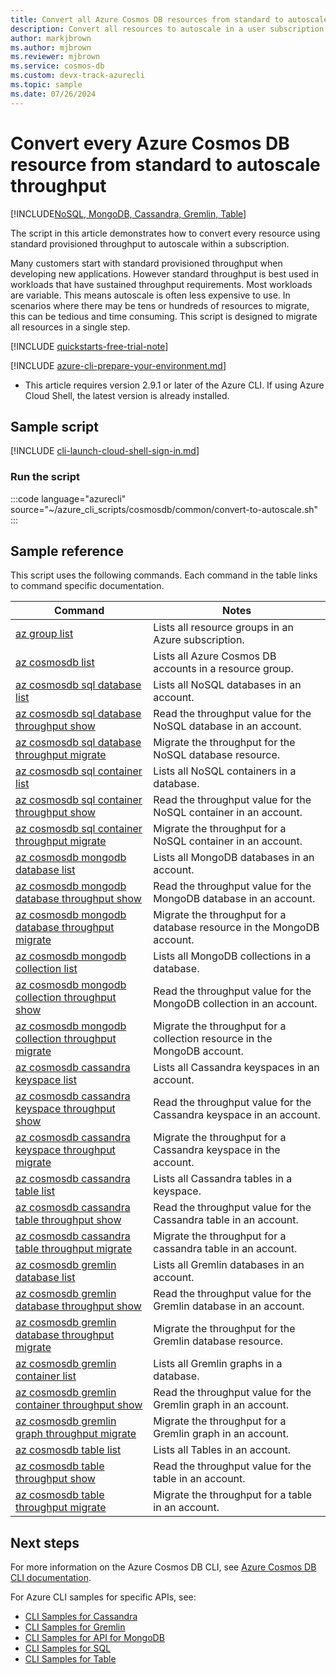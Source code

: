 ```yaml
---
title: Convert all Azure Cosmos DB resources from standard to autoscale throughput
description: Convert all resources to autoscale in a user subscription
author: markjbrown
ms.author: mjbrown
ms.reviewer: mjbrown
ms.service: cosmos-db
ms.custom: devx-track-azurecli
ms.topic: sample
ms.date: 07/26/2024
---
```


# Convert every Azure Cosmos DB resource from standard to autoscale throughput

[!INCLUDE[NoSQL, MongoDB, Cassandra, Gremlin, Table](../../../includes/appliesto-nosql-mongodb-cassandra-gremlin-table.md)]

The script in this article demonstrates how to convert every resource using standard provisioned throughput to autoscale within a subscription.

Many customers start with standard provisioned throughput when developing new applications. However standard throughput is best used in workloads that have sustained throughput requirements. Most workloads are variable. This means autoscale is often less expensive to use. In scenarios where there may be tens or hundreds of resources to migrate, this can be tedious and time consuming. This script is designed to migrate all resources in a single step. 


[!INCLUDE [quickstarts-free-trial-note](~/reusable-content/ce-skilling/azure/includes/quickstarts-free-trial-note.md)]

[!INCLUDE [azure-cli-prepare-your-environment.md](~/reusable-content/azure-cli/azure-cli-prepare-your-environment.md)]

- This article requires version 2.9.1 or later of the Azure CLI. If using Azure Cloud Shell, the latest version is already installed.

## Sample script

[!INCLUDE [cli-launch-cloud-shell-sign-in.md](~/reusable-content/ce-skilling/azure/includes/cli-launch-cloud-shell-sign-in.md)]

### Run the script

:::code language="azurecli" source="~/azure_cli_scripts/cosmosdb/common/convert-to-autoscale.sh" :::

## Sample reference

This script uses the following commands. Each command in the table links to command specific documentation.

| Command | Notes |
|---|---|
| [az group list](/cli/azure/group#az-group-list) | Lists all resource groups in an Azure subscription. |
| [az cosmosdb list](/cli/azure/cosmosdb#az-cosmosdb-list) | Lists all Azure Cosmos DB accounts in a resource group. |
| [az cosmosdb sql database list](/cli/azure/cosmosdb#az-cosmosdb-sql-database-list) | Lists all NoSQL databases in an account. |
| [az cosmosdb sql database throughput show](/cli/azure/cosmosdb#az-cosmosdb-sql-database-throughput-show) | Read the throughput value for the NoSQL database in an account. |
| [az cosmosdb sql database throughput migrate](/cli/azure/cosmosdb#az-cosmosdb-sql-database-throughput-migrate) | Migrate the throughput for the NoSQL database resource. |
| [az cosmosdb sql container list](/cli/azure/cosmosdb#az-cosmosdb-sql-container-list) | Lists all NoSQL containers in a database. |
| [az cosmosdb sql container throughput show](/cli/azure/cosmosdb#az-cosmosdb-sql-container-throughput-show) | Read the throughput value for the NoSQL container in an account. |
| [az cosmosdb sql container throughput migrate](/cli/azure/cosmosdb#az-cosmosdb-sql-container-throughput-migrate) | Migrate the throughput for a NoSQL container in an account. |
| [az cosmosdb mongodb database list](/cli/azure/cosmosdb#az-cosmosdb-mongodb-database-list) | Lists all MongoDB databases in an account. |
| [az cosmosdb mongodb database throughput show](/cli/azure/cosmosdb#az-cosmosdb-mongodb-database-throughput-show) | Read the throughput value for the MongoDB database in an account. |
| [az cosmosdb mongodb database throughput migrate](/cli/azure/cosmosdb#az-cosmosdb-mongodb-database-throughput-migrate) | Migrate the throughput for a database resource in the MongoDB account. |
| [az cosmosdb mongodb collection list](/cli/azure/cosmosdb#az-cosmosdb-mongodb-collection-list) | Lists all MongoDB collections in a database. |
| [az cosmosdb mongodb collection throughput show](/cli/azure/cosmosdb#az-cosmosdb-mongodb-collection-throughput-show) | Read the throughput value for the MongoDB collection in an account. |
| [az cosmosdb mongodb collection throughput migrate](/cli/azure/cosmosdb#az-cosmosdb-mongodb-collection-throughput-migrate) | Migrate the throughput for a collection resource in the MongoDB account. |
| [az cosmosdb cassandra keyspace list](/cli/azure/cosmosdb#az-cosmosdb-cassandra-keyspace-list) | Lists all Cassandra keyspaces in an account. |
| [az cosmosdb cassandra keyspace throughput show](/cli/azure/cosmosdb#az-cosmosdb-cassandra-keyspace-throughput-show) | Read the throughput value for the Cassandra keyspace in an account. |
| [az cosmosdb cassandra keyspace throughput migrate](/cli/azure/cosmosdb#az-cosmosdb-cassandra-keyspace-throughput-migrate) | Migrate the throughput for a Cassandra keyspace in the account. |
| [az cosmosdb cassandra table list](/cli/azure/cosmosdb#az-cosmosdb-cassandra-table-list) | Lists all Cassandra tables in a keyspace. |
| [az cosmosdb cassandra table throughput show](/cli/azure/cosmosdb#az-cosmosdb-cassandra-table-throughput-show) | Read the throughput value for the Cassandra table in an account. |
| [az cosmosdb cassandra table throughput migrate](/cli/azure/cosmosdb#az-cosmosdb-cassandra-table-throughput-migrate) | Migrate the throughput for a cassandra table in an account. |
| [az cosmosdb gremlin database list](/cli/azure/cosmosdb#az-cosmosdb-gremlin-database-list) | Lists all Gremlin databases in an account. |
| [az cosmosdb gremlin database throughput show](/cli/azure/cosmosdb#az-cosmosdb-gremlin-database-throughput-show) | Read the throughput value for the Gremlin database in an account. |
| [az cosmosdb gremlin database throughput migrate](/cli/azure/cosmosdb#az-cosmosdb-gremlin-database-throughput-migrate) | Migrate the throughput for the Gremlin database resource. |
| [az cosmosdb gremlin container list](/cli/azure/cosmosdb#az-cosmosdb-gremlin-graph-list) | Lists all Gremlin graphs in a database. |
| [az cosmosdb gremlin container throughput show](/cli/azure/cosmosdb#az-cosmosdb-gremlin-graph-throughput-show) | Read the throughput value for the Gremlin graph in an account. |
| [az cosmosdb gremlin graph throughput migrate](/cli/azure/cosmosdb#az-cosmosdb-gremlin-graph-throughput-migrate) | Migrate the throughput for a Gremlin graph in an account. |
| [az cosmosdb table list](/cli/azure/cosmosdb#az-cosmosdb-table-list) | Lists all Tables in an account. |
| [az cosmosdb table throughput show](/cli/azure/cosmosdb#az-cosmosdb-table-throughput-show) | Read the throughput value for the table in an account. |
| [az cosmosdb table throughput migrate](/cli/azure/cosmosdb#az-cosmosdb-table-throughput-migrate) | Migrate the throughput for a table in an account. |

## Next steps

For more information on the Azure Cosmos DB CLI, see [Azure Cosmos DB CLI documentation](/cli/azure/cosmosdb).

For Azure CLI samples for specific APIs, see:

- [CLI Samples for Cassandra](../../../cassandra/cli-samples.md)
- [CLI Samples for Gremlin](../../../graph/cli-samples.md)
- [CLI Samples for API for MongoDB](../../../mongodb/cli-samples.md)
- [CLI Samples for SQL](../../../sql/cli-samples.md)
- [CLI Samples for Table](../../../table/cli-samples.md)
